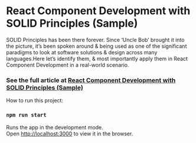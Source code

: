 # React Component Development with SOLID Principles (Sample)

SOLID Principles has been there forever. Since ‘Uncle Bob’ brought it into the picture, it’s been spoken around & being used as one of the significant paradigms to look at software solutions & design across many languages.Here let’s identify them, & most importantly apply them in React Component Development in a real-world scenario.

### See the full article at [React Component Development with SOLID Principles (Sample)](https://medium.com/@nohim.godage/react-component-development-with-solid-principles-sample-99067b118220)




How to run this project:

### `npm run start`

Runs the app in the development mode.\
Open [http://localhost:3000](http://localhost:3000) to view it in the browser.